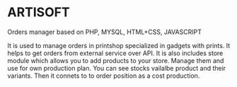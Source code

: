 # ARTISOFT
Orders manager based on PHP, MYSQL, HTML+CSS, JAVASCRIPT

It is used to manage orders in printshop specialized in gadgets with prints. It helps to get orders from external service over API. It is also includes store module which allows you to add products to your store. Manage them and use for own production plan. You can see stocks vailalbe product and their variants. Then it connets to to order position as a cost production.

